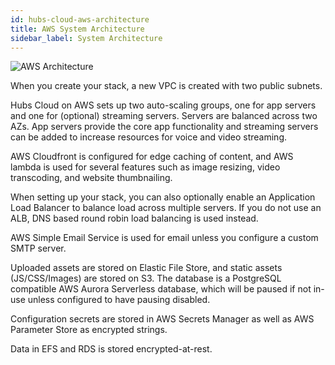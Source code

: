 ```yaml
---
id: hubs-cloud-aws-architecture
title: AWS System Architecture
sidebar_label: System Architecture
---
```


![AWS Architecture](../img/hubs-cloud-aws-architecture.png)

When you create your stack, a new VPC is created with two public subnets.

Hubs Cloud on AWS sets up two auto-scaling groups, one for app servers and one for (optional) streaming servers. Servers are balanced across two AZs. App servers provide the core app functionality and streaming servers can be added to increase resources for voice and video streaming.

AWS Cloudfront is configured for edge caching of content, and AWS lambda is used for several features such as image resizing, video transcoding, and website thumbnailing.

When setting up your stack, you can also optionally enable an Application Load Balancer to balance load across multiple servers. If you do not use an ALB, DNS based round robin load balancing is used instead.

AWS Simple Email Service is used for email unless you configure a custom SMTP server.

Uploaded assets are stored on Elastic File Store, and static assets (JS/CSS/Images) are stored on S3. The database is a PostgreSQL compatible AWS Aurora Serverless database, which will be paused if not in-use unless configured to have pausing disabled.

Configuration secrets are stored in AWS Secrets Manager as well as AWS Parameter Store as encrypted strings.

Data in EFS and RDS is stored encrypted-at-rest.
